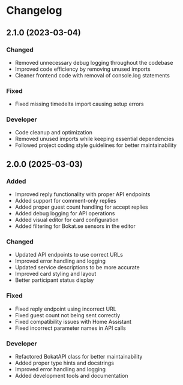 # Changelog

## 2.1.0 (2023-03-04)

### Changed
- Removed unnecessary debug logging throughout the codebase
- Improved code efficiency by removing unused imports
- Cleaner frontend code with removal of console.log statements

### Fixed
- Fixed missing timedelta import causing setup errors

### Developer
- Code cleanup and optimization
- Removed unused imports while keeping essential dependencies
- Followed project coding style guidelines for better maintainability

## 2.0.0 (2025-03-03)

### Added
- Improved reply functionality with proper API endpoints
- Added support for comment-only replies
- Added proper guest count handling for accept replies
- Added debug logging for API operations
- Added visual editor for card configuration
- Added filtering for Bokat.se sensors in the editor

### Changed
- Updated API endpoints to use correct URLs
- Improved error handling and logging
- Updated service descriptions to be more accurate
- Improved card styling and layout
- Better participant status display

### Fixed
- Fixed reply endpoint using incorrect URL
- Fixed guest count not being sent correctly
- Fixed compatibility issues with Home Assistant
- Fixed incorrect parameter names in API calls

### Developer
- Refactored BokatAPI class for better maintainability
- Added proper type hints and docstrings
- Improved error handling and logging
- Added development tools and documentation